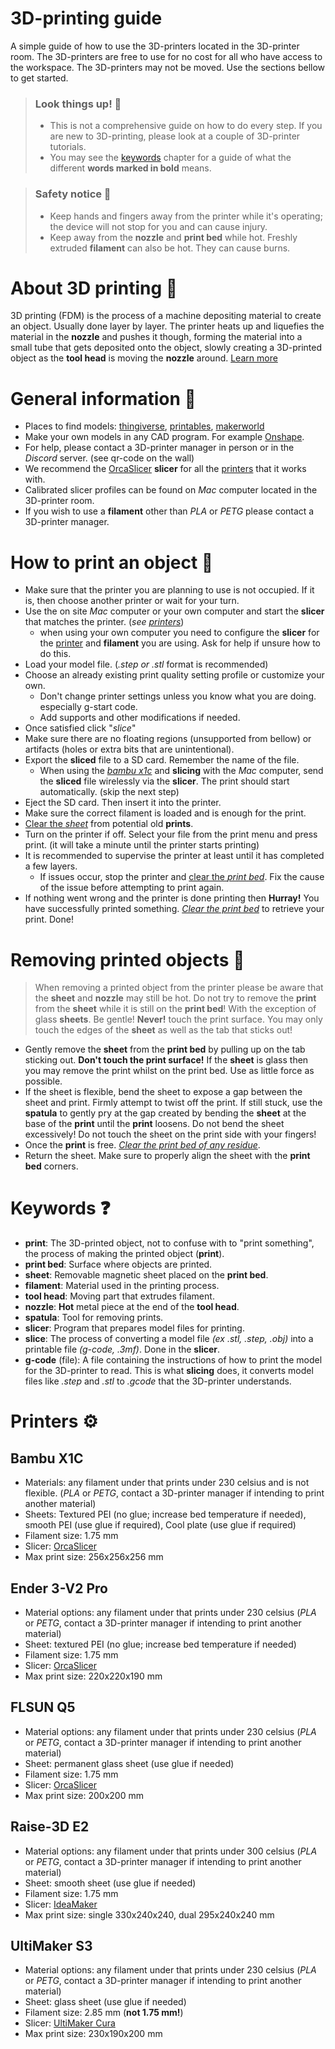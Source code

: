 # 3D-printing guide
A simple guide of how to use the 3D-printers located in the 3D-printer room. The 3D-printers are free to use for no cost for all who have access to the workspace. The 3D-printers may not be moved. Use the sections bellow to get started.

> ### Look things up! 🔎
> - This is not a comprehensive guide on how to do every step. If you are new to 3D-printing, please look at a couple of 3D-printer tutorials.
> - You may see the [keywords](#keywords-) chapter for a guide of what the different **words marked in bold** means.


> ### Safety notice 🚨
> - Keep hands and fingers away from the printer while it's operating; the device will not stop for you and can cause injury.
> - Keep away from the **nozzle** and **print bed** while hot. Freshly extruded **filament** can also be hot. They can cause burns.

# About 3D printing 📖
3D printing (FDM) is the process of a machine depositing material to create an object. Usually done layer by layer. The printer heats up and liquefies the material in the **nozzle** and pushes it though, forming the material into a small tube that gets deposited onto the object, slowly creating a 3D-printed object as the **tool head** is moving the **nozzle** around. [Learn more](https://www.youtube.com/watch?v=f94CnlQ0eq4)

# General information 📌
- Places to find models: [thingiverse](https://www.thingiverse.com/), [printables](https://www.printables.com/), [makerworld](https://makerworld.com/en)
- Make your own models in any CAD program. For example [Onshape](https://www.onshape.com/en/).
- For help, please contact a 3D-printer manager in person or in the *Discord* server. (see qr-code on the wall)
- We recommend the [OrcaSlicer](https://github.com/SoftFever/OrcaSlicer) **slicer** for all the [printers](#printers-️) that it works with.
- Calibrated slicer profiles can be found on *Mac* computer located in the 3D-printer room.
- If you wish to use a **filament** other than *PLA* or *PETG* please contact a 3D-printer manager.


# How to print an object 📜
- Make sure that the printer you are planning to use is not occupied. If it is, then choose another printer or wait for your turn.
- Use the on site *Mac* computer or your own computer and start the **slicer** that matches the printer. (*see* [*printers*](#printers-️))
    - when using your own computer you need to configure the **slicer** for the [printer](#printers-️) and **filament** you are using. Ask for help if unsure how to do this.
- Load your model file. (*.step or .stl* format is recommended)
- Choose an already existing print quality setting profile or customize your own.
    - Don't change printer settings unless you know what you are doing. especially g-start code.
    - Add supports and other modifications if needed.
- Once satisfied click "*slice*"
- Make sure there are no floating regions (unsupported from bellow) or artifacts (holes or extra bits that are unintentional).
- Export the **sliced** file to a SD card. Remember the name of the file.
    - When using the [*bambu x1c*](#bambu-x1c) and **slicing** with the *Mac* computer, send the **sliced** file wirelessly via the **slicer**. The print should start automatically. (skip the next step)
- Eject the SD card. Then insert it into the printer.
- Make sure the correct filament is loaded and is enough for the print.
- [Clear the *sheet*](#removing-printed-objects-) from potential old **prints**.
- Turn on the printer if off. Select your file from the print menu and press print. (it will take a minute until the printer starts printing)
- It is recommended to supervise the printer at least until it has completed a few layers.
    - If issues occur, stop the printer and [clear the *print bed*](#removing-printed-objects-). Fix the cause of the issue before attempting to print again.
- If nothing went wrong and the printer is done printing then **Hurray!** You have successfully printed something. [*Clear the print bed*](#removing-printed-objects-)  to retrieve your print. Done!


# Removing printed objects 🧹
> When removing a printed object from the printer please be aware that the **sheet** and **nozzle** may still be hot.
> Do not try to remove the  **print** from the **sheet** while it is still on the **print bed**! With the exception of glass **sheets**. Be gentle!
> **Never!** touch the print surface. You may only touch the edges of the **sheet** as well as the tab that sticks out!


- Gently remove the **sheet** from the **print bed** by pulling up on the tab sticking out. **Don't touch the print surface!** If the **sheet** is glass then you may remove the print whilst on the print bed. Use as little force as possible.
- If the sheet is flexible, bend the sheet to expose a gap between the sheet and print. Firmly attempt to twist off the print. If still stuck, use the **spatula** to gently pry at the gap created by bending the **sheet** at the base of the **print** until the **print** loosens. Do not bend the sheet excessively! Do not touch the sheet on the print side with your fingers!
- Once the  **print** is free. [*Clear the print bed of any residue*](#removing-printed-objects-).
- Return the sheet. Make sure to properly align the sheet with the **print bed** corners.

# Keywords ❓
- **print**: The 3D-printed object, not to confuse with to "print something", the process of making the printed object (**print**).
- **print bed**: Surface where objects are printed.
- **sheet**: Removable magnetic sheet placed on the **print bed**.
- **filament**: Material used in the printing process.
- **tool head**: Moving part that extrudes filament.
- **nozzle**: ****Hot**** metal piece at the end of the **tool head**.
- **spatula**: Tool for removing prints.
- **slicer**: Program that prepares model files for printing.
- **slice**: The process of converting a model file *(ex .stl, .step, .obj)* into a printable file *(g-code, .3mf)*. Done in the **slicer**.
- **g-code** (file): A file containing the instructions of how to print the model for the 3D-printer to read. This is what **slicing** does, it converts model files like *.step* and *.stl* to *.gcode* that the 3D-printer understands.

# Printers ⚙️
## Bambu X1C
- Materials: any filament under that prints under 230 celsius and is not flexible. (*PLA* or *PETG*, contact a 3D-printer manager if intending to print another material)
- Sheets: Textured PEI (no glue; increase bed temperature if needed), smooth PEI (use glue if required), Cool plate (use glue if required)
 - Filament size: 1.75 mm
 - Slicer: [OrcaSlicer](https://github.com/SoftFever/OrcaSlicer)
- Max print size: 256x256x256 mm


## Ender 3-V2 Pro
- Material options: any filament under that prints under 230 celsius (*PLA* or *PETG*, contact a 3D-printer manager if intending to print another material)
 - Sheet: textured PEI (no glue; increase bed temperature if needed)
 - Filament size: 1.75 mm
 - Slicer: [OrcaSlicer](https://github.com/SoftFever/OrcaSlicer)
 - Max print size: 220x220x190 mm


## FLSUN Q5
- Material options: any filament under that prints under 230 celsius (*PLA* or *PETG*, contact a 3D-printer manager if intending to print another material)
 - Sheet: permanent glass sheet (use glue if needed)
 - Filament size: 1.75 mm
 - Slicer: [OrcaSlicer](https://github.com/SoftFever/OrcaSlicer)
 - Max print size: 200x200 mm

 ## Raise-3D E2
- Material options: any filament under that prints under 300 celsius (*PLA* or *PETG*, contact a 3D-printer manager if intending to print another material)
 - Sheet: smooth sheet (use glue if needed)
 - Filament size: 1.75 mm
 - Slicer: [IdeaMaker](https://www.raise3d.com/ideamaker/)
 - Max print size: single 330x240x240, dual 295x240x240 mm

## UltiMaker S3
- Material options: any filament under that prints under 230 celsius (*PLA* or *PETG*, contact a 3D-printer manager if intending to print another material)
 - Sheet: glass sheet (use glue if needed)
 - Filament size: 2.85 mm (**not 1.75 mm!**)
 - Slicer: [UltiMaker Cura](https://ultimaker.com/software/ultimaker-cura/)
 - Max print size: 230x190x200 mm
